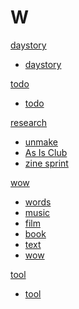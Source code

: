 # W

[daystory]()

  * [daystory](daystory.md)

[todo]()

  * [todo](todo.md)

[research]()

  * [unmake](unmakelab.md)
  * [As Is Club](asisclub.md)
  * [zine sprint](zine-collab.md)

[wow]()

  * [words](words.md)
  * [music](music.md)
  * [film](film.md)
  * [book](book.md)
  * [text](text.md)
  * [wow](wow.md)

[tool]()

  * [tool](tool.md)

  

